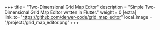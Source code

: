 +++
title = "Two-Dimensional Grid Map Editor"
description = "Simple Two-Dimensional Grid Map Editor written in Flutter."
weight = 0
[extra]
link_to="https://github.com/denver-code/grid_map_editor"
local_image = "/projects/grid_map_editor.png"
+++